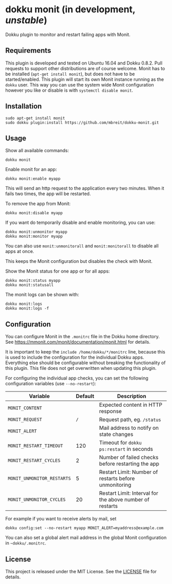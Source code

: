# dokku monit (in development, *unstable*)

Dokku plugin to monitor and restart failing apps with Monit.

## Requirements

This plugin is developed and tested on Ubuntu 16.04 and Dokku 0.8.2.
Pull requests to support other distributions are of course welcome.
Monit has to be installed (`apt-get install monit`), but does not have
to be started/enabled. This plugin will start its own Monit instance
running as the `dokku` user. This way you can use the system wide Monit
configuration however you like or disable is with
`systemctl disable monit`.

## Installation

```shell
sudo apt-get install monit
sudo dokku plugin:install https://github.com/mbreit/dokku-monit.git
```

## Usage

Show all available commands:

```shell
dokku monit
```

Enable monit for an app:

```shell
dokku monit:enable myapp
```

This will send an http request to the application every two minutes.
When it fails two times, the app will be restarted.

To remove the app from Monit:

```shell
dokku monit:disable myapp
```

If you want do temporarily disable and enable monitoring, you can use:

```shell
dokku monit:unmonitor myapp
dokku monit:monitor myapp
```

You can also use `monit:unmonitorall` and `monit:monitorall`
to disable all apps at once.

This keeps the Monit configuration but disables the check with
Monit.

Show the Monit status for one app or for all apps:

```shell
dokku monit:status myapp
dokku monit:statusall
```

The monit logs can be shown with:

```shell
dokku monit:logs
dokku monit:logs -f
```

## Configuration

You can configure Monit in the `.monitrc` file in the Dokku home directory.
See https://mmonit.com/monit/documentation/monit.html for details.

It is important to keep the `include /home/dokku/*/monitrc` line,
because this is used to include the configuration for the individual
Dokku apps. Everything else should be configurable without breaking
the functionality of this plugin. This file does not get overwritten
when updating this plugin.

For configuring the individual app checks, you can set the
following configuration variables (use `--no-restart`):

| Variable                   | Default | Description                                              |
| ---                        |     --- | ---                                                      |
| `MONIT_CONTENT`            |         | Expected content in HTTP response                        |
| `MONIT_REQUEST`            |     `/` | Request path, eg. `/status`                              |
| `MONIT_ALERT`              |         | Mail address to notify on state changes                  |
| `MONIT_RESTART_TIMEOUT`    |     120 | Timeout for `dokku ps:restart` in seconds                |
| `MONIT_RESTART_CYCLES`     |       2 | Number of failed checks before restarting the app        |
| `MONIT_UNMONITOR_RESTARTS` |       5 | Restart Limit: Number of restarts before unmonitoring    |
| `MONIT_UNMONITOR_CYCLES`   |      20 | Restart Limit: Interval for the above number of restarts |

For example if you want to receive alerts by mail, set

```shell
dokku config:set --no-restart myapp MONIT_ALERT=myaddress@example.com
```

You can also set a global alert mail address in the
global Monit configuration in `~dokku/.monitrc`.

## License

This project is released under the MIT License. See the
[LICENSE](LICENSE) file for details.
